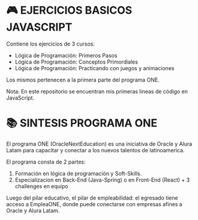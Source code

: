 # 🎮 EJERCICIOS BASICOS JAVASCRIPT

Contiene los ejercicios de 3 cursos:

* Lógica de Programación: Primeros Pasos
* Lógica de Programación: Conceptos Primordiales
* Lógica de Programación: Practicando con juegos y animaciones

Los mismos pertenecen a la primera parte del programa ONE.

Nota: En este repositorio se encuentran mis primeras lineas de código en JavaScript.

# 📚 SINTESIS PROGRAMA ONE
El programa ONE (OracleNextEducation) es una iniciativa de Oracle y Alura Latam para capacitar y conectar a los nuevos talentos de latinoamerica.

El programa consta de 2 partes:

1. Formación en lógica de programación y Soft-Skills.
2. Especializacion en Back-End (Java-Spring) o en Front-End (React) + 3 challenges en equipo

Luego del pilar educativo, el pilar de empleabilidad: el egresado tiene acceso a EmpleaONE, donde puede conectarse con empresas afines a Oracle y Alura Latam.



